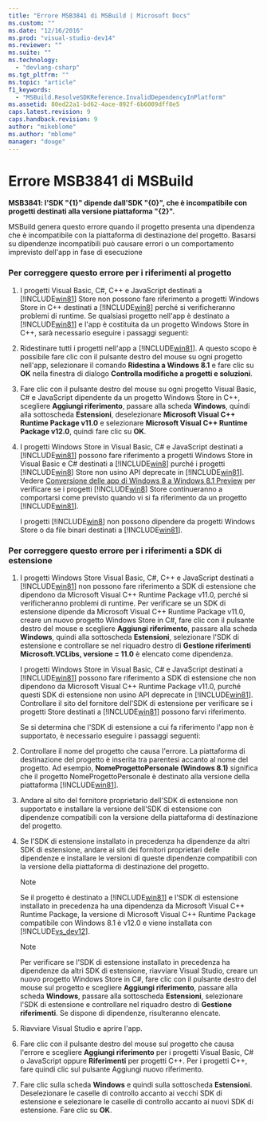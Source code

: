 ```yaml
---
title: "Errore MSB3841 di MSBuild | Microsoft Docs"
ms.custom: ""
ms.date: "12/16/2016"
ms.prod: "visual-studio-dev14"
ms.reviewer: ""
ms.suite: ""
ms.technology: 
  - "devlang-csharp"
ms.tgt_pltfrm: ""
ms.topic: "article"
f1_keywords: 
  - "MSBuild.ResolveSDKReference.InvalidDependencyInPlatform"
ms.assetid: 80ed22a1-bd62-4ace-892f-6b6009dff8e5
caps.latest.revision: 9
caps.handback.revision: 9
author: "mikeblome"
ms.author: "mblome"
manager: "douge"
---
```

# Errore MSB3841 di MSBuild
**MSB3841: l'SDK "{1}" dipende dall'SDK "{0}", che è incompatibile con progetti destinati alla versione piattaforma "{2}".**  
  
 MSBuild genera questo errore quando il progetto presenta una dipendenza che è incompatibile con la piattaforma di destinazione del progetto.  Basarsi su dipendenze incompatibili può causare errori o un comportamento imprevisto dell'app in fase di esecuzione  
  
### Per correggere questo errore per i riferimenti al progetto  
  
1.  I progetti Visual Basic, C\#, C\+\+ e JavaScript destinati a [!INCLUDE[win81](../misc/includes/win81_md.md)] Store non possono fare riferimento a progetti Windows Store in C\+\+ destinati a [!INCLUDE[win8](../build/includes/win8_md.md)] perché si verificheranno problemi di runtime.  Se qualsiasi progetto nell'app è destinato a [!INCLUDE[win81](../misc/includes/win81_md.md)] e l'app è costituita da un progetto Windows Store in C\+\+, sarà necessario eseguire i passaggi seguenti:  
  
2.  Ridestinare tutti i progetti nell'app a [!INCLUDE[win81](../misc/includes/win81_md.md)].  A questo scopo è possibile fare clic con il pulsante destro del mouse su ogni progetto nell'app, selezionare il comando **Ridestina a Windows 8.1** e fare clic su **OK** nella finestra di dialogo **Controlla modifiche a progetti e soluzioni**.  
  
3.  Fare clic con il pulsante destro del mouse su ogni progetto Visual Basic, C\# e JavaScript dipendente da un progetto Windows Store in C\+\+, scegliere **Aggiungi riferimento**, passare alla scheda **Windows**, quindi alla sottoscheda **Estensioni**, deselezionare **Microsoft Visual C\+\+ Runtime Package v11.0** e selezionare **Microsoft Visual C\+\+ Runtime Package v12.0**, quindi fare clic su **OK**.  
  
4.  I progetti Windows Store in Visual Basic, C\# e JavaScript destinati a [!INCLUDE[win81](../misc/includes/win81_md.md)] possono fare riferimento a progetti Windows Store in Visual Basic e C\# destinati a [!INCLUDE[win8](../build/includes/win8_md.md)] purché i progetti [!INCLUDE[win8](../build/includes/win8_md.md)] Store non usino API deprecate in [!INCLUDE[win81](../misc/includes/win81_md.md)].  Vedere [Conversione delle app di Windows 8 a Windows 8.1 Preview](http://msdn.microsoft.com/library/windows/apps/dn263113.aspx) per verificare se i progetti [!INCLUDE[win8](../build/includes/win8_md.md)] Store continueranno a comportarsi come previsto quando vi si fa riferimento da un progetto [!INCLUDE[win81](../misc/includes/win81_md.md)].  
  
     I progetti [!INCLUDE[win8](../build/includes/win8_md.md)] non possono dipendere da progetti Windows Store o da file binari destinati a [!INCLUDE[win81](../misc/includes/win81_md.md)].  
  
### Per correggere questo errore per i riferimenti a SDK di estensione  
  
1.  I progetti Windows Store Visual Basic, C\#, C\+\+ e JavaScript destinati a [!INCLUDE[win81](../misc/includes/win81_md.md)] non possono fare riferimento a SDK di estensione che dipendono da Microsoft Visual C\+\+ Runtime Package v11.0, perché si verificheranno problemi di runtime.  Per verificare se un SDK di estensione dipende da Microsoft Visual C\+\+ Runtime Package v11.0, creare un nuovo progetto Windows Store in C\#, fare clic con il pulsante destro del mouse e scegliere **Aggiungi riferimento**, passare alla scheda **Windows**, quindi alla sottoscheda **Estensioni**, selezionare l'SDK di estensione e controllare se nel riquadro destro di **Gestione riferimenti Microsoft.VCLibs, versione \= 11.0** è elencato come dipendenza.  
  
     I progetti Windows Store in Visual Basic, C\# e JavaScript destinati a [!INCLUDE[win81](../misc/includes/win81_md.md)] possono fare riferimento a SDK di estensione che non dipendono da Microsoft Visual C\+\+ Runtime Package v11.0, purché questi SDK di estensione non usino API deprecate in [!INCLUDE[win81](../misc/includes/win81_md.md)].  Controllare il sito del fornitore dell'SDK di estensione per verificare se i progetti Store destinati a [!INCLUDE[win81](../misc/includes/win81_md.md)] possono farvi riferimento.  
  
     Se si determina che l'SDK di estensione a cui fa riferimento l'app non è supportato, è necessario eseguire i passaggi seguenti:  
  
2.  Controllare il nome del progetto che causa l'errore.  La piattaforma di destinazione del progetto è inserita tra parentesi accanto al nome del progetto.  Ad esempio, **NomeProgettoPersonale \(Windows 8.1\)** significa che il progetto NomeProgettoPersonale è destinato alla versione della piattaforma [!INCLUDE[win81](../misc/includes/win81_md.md)].  
  
3.  Andare al sito del fornitore proprietario dell'SDK di estensione non supportato e installare la versione dell'SDK di estensione con dipendenze compatibili con la versione della piattaforma di destinazione del progetto.  
  
4.  Se l'SDK di estensione installato in precedenza ha dipendenze da altri SDK di estensione, andare ai siti dei fornitori proprietari delle dipendenze e installare le versioni di queste dipendenze compatibili con la versione della piattaforma di destinazione del progetto.  
  
    > [!NOTE]
    >  Se il progetto è destinato a [!INCLUDE[win81](../misc/includes/win81_md.md)] e l'SDK di estensione installato in precedenza ha una dipendenza da Microsoft Visual C\+\+ Runtime Package, la versione di Microsoft Visual C\+\+ Runtime Package compatibile con Windows 8.1 è v12.0 e viene installata con [!INCLUDE[vs_dev12](../atl-mfc-shared/includes/vs_dev12_md.md)].  
  
    > [!NOTE]
    >  Per verificare se l'SDK di estensione installato in precedenza ha dipendenze da altri SDK di estensione, riavviare Visual Studio, creare un nuovo progetto Windows Store in C\#, fare clic con il pulsante destro del mouse sul progetto e scegliere **Aggiungi riferimento**, passare alla scheda **Windows**, passare alla sottoscheda **Estensioni**, selezionare l'SDK di estensione e controllare nel riquadro destro di **Gestione riferimenti**.  Se dispone di dipendenze, risulteranno elencate.  
  
5.  Riavviare Visual Studio e aprire l'app.  
  
6.  Fare clic con il pulsante destro del mouse sul progetto che causa l'errore e scegliere **Aggiungi riferimento** per i progetti Visual Basic, C\# o JavaScript oppure **Riferimenti** per progetti C\+\+.  Per i progetti C\+\+, fare quindi clic sul pulsante Aggiungi nuovo riferimento.  
  
7.  Fare clic sulla scheda **Windows** e quindi sulla sottoscheda **Estensioni**.  Deselezionare le caselle di controllo accanto ai vecchi SDK di estensione e selezionare le caselle di controllo accanto ai nuovi SDK di estensione.  Fare clic su **OK**.